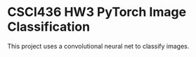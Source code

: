 # CSCI436 HW3 PyTorch Image Classification
 This project uses a convolutional neural net to classify images.
